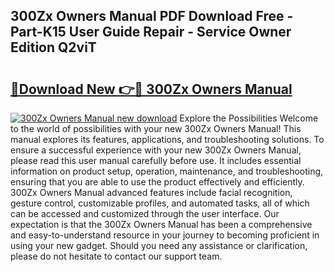 ## 300Zx Owners Manual PDF Download Free - Part-K15 User Guide Repair - Service Owner Edition Q2viT

# <h2><a href="http://bc32485.oget.top/?id=300Zx+Owners+Manual">🔗Download New 👉🔴 300Zx Owners Manual</a></h2>

[![300Zx Owners Manual new download](https://i.imgur.com/5g1atiW.png)](http://bc32485.oget.top/?id=300Zx+Owners+Manual)
Explore the Possibilities Welcome to the world of possibilities with your new 300Zx Owners Manual! This manual explores its features, applications, and troubleshooting solutions. To ensure a successful experience with your new 300Zx Owners Manual, please read this user manual carefully before use. It includes essential information on product setup, operation, maintenance, and troubleshooting, ensuring that you are able to use the product effectively and efficiently. 300Zx Owners Manual advanced features include facial recognition, gesture control, customizable profiles, and automated tasks, all of which can be accessed and customized through the user interface. Our expectation is that the 300Zx Owners Manual has been a comprehensive and easy-to-understand resource in your journey to becoming proficient in using your new gadget. Should you need any assistance or clarification, please do not hesitate to contact our support team.
